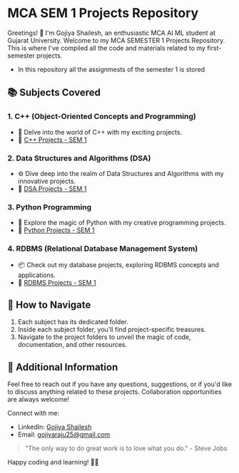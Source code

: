 # MCA SEM 1 Projects Repository
Greetings! 👋 I'm Gojiya Shailesh, an enthusiastic MCA AI ML student at Gujarat University. Welcome to my MCA SEMESTER 1 Projects Repository. This is where I've compiled all the code and materials related to my first-semester projects.

- In this repository all the assignmests of the semester 1 is stored


## 📚 Subjects Covered

### 1. C++ (Object-Oriented Concepts and Programming)
- 🚀 Delve into the world of C++ with my exciting projects.
- 📁 [C++ Projects - SEM 1](./CppProgramming_SEM1/)

### 2. Data Structures and Algorithms (DSA)
- ⚙️ Dive deep into the realm of Data Structures and Algorithms with my innovative projects.
- 📁 [DSA Projects - SEM 1](./DSA_SEM1/)

### 3. Python Programming
- 🐍 Explore the magic of Python with my creative programming projects.
- 📁 [Python Projects - SEM 1](./PythonProgramming_SEM1/)

### 4. RDBMS (Relational Database Management System)
- 📦 Check out my database projects, exploring RDBMS concepts and applications.
- 📁 [RDBMS Projects - SEM 1](./RDBMS/)

## 🚀 How to Navigate

1. Each subject has its dedicated folder.
2. Inside each subject folder, you'll find project-specific treasures.
3. Navigate to the project folders to unveil the magic of code, documentation, and other resources.

## 🌟 Additional Information

Feel free to reach out if you have any questions, suggestions, or if you'd like to discuss anything related to these projects. Collaboration opportunities are always welcome!

Connect with me:
- LinkedIn: [Gojiya Shailesh](#gojiyashailesh)
- Email: [gojiyaraju25@gmail.com](mailto:gojiyaraju25@gmail.com)

> "The only way to do great work is to love what you do." - Steve Jobs

Happy coding and learning! 🚀✨
